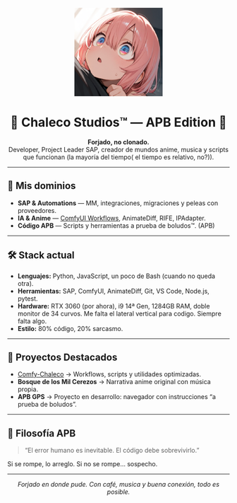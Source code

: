 <!-- Banner principal -->
<p align="center">
  <img src="assets/chaleco_avatar_gold.png" alt="Chaleco Avatar" width="200">
</p>


<h1 align="center">🌸 Chaleco Studios™ — APB Edition 🌸</h1>

<p align="center">
  <b>Forjado, no clonado.</b><br>
  Developer, Project Leader SAP, creador de mundos anime, musica y scripts que funcionan (la mayoría del tiempo( el tiempo es relativo, no?)).
</p>

---

## 🎯 Mis dominios
- **SAP & Automations** — MM, integraciones, migraciones y peleas con proveedores.
- **IA & Anime** — <a href="https://github.com/Chalecus2025/Comfy-Chaleco">ComfyUI Workflows</a>, AnimateDiff, RIFE, IPAdapter.
- **Código APB** — Scripts y herramientas a prueba de boludos™. (APB)

---

## 🛠 Stack actual
- **Lenguajes:** Python, JavaScript, un poco de Bash (cuando no queda otra).
- **Herramientas:** SAP, ComfyUI, AnimateDiff, Git, VS Code, Node.js, pytest.
- **Hardware:** RTX 3060 (por ahora), i9 14ª Gen, 1284GB RAM, doble monitor de 34 curvos. Me falta el lateral vertical para codigo. Siempre falta algo.
- **Estilo:** 80% código, 20% sarcasmo.

---

## 📂 Proyectos Destacados
- [Comfy-Chaleco](https://github.com/Chalecus2025/Comfy-Chaleco) → Workflows, scripts y utilidades optimizadas.
- **Bosque de los Mil Cerezos** → Narrativa anime original con música propia.
- **APB GPS** → Proyecto en desarrollo: navegador con instrucciones “a prueba de boludos”.

---

## 🧠 Filosofía APB
> “El error humano es inevitable. El código debe sobrevivirlo.”  

Si se rompe, lo arreglo. Si no se rompe… sospecho.

---

<p align="center">
  <i>Forjado en donde pude. Con café, musica y buena conexión, todo es posible.</i>
</p>

